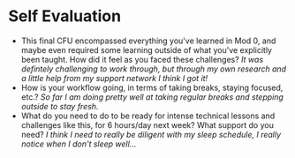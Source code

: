 # Self Evaluation

- This final CFU encompassed everything you've learned in Mod 0, and maybe even required some learning outside of what you've explicitly been taught. How did it feel as you faced these challenges?
_It was defintely challenging to work through, but through my own research and a little help from my support network I think I got it!_
- How is your workflow going, in terms of taking breaks, staying focused, etc.?
_So far I am doing pretty well at taking regular breaks and stepping outside to stay fresh._
- What do you need to do to be ready for intense technical lessons and challenges like this, for 6 hours/day next week? What support do you need?
_I think I need to really be diligent with my sleep schedule, I really notice when I don't sleep well..._
